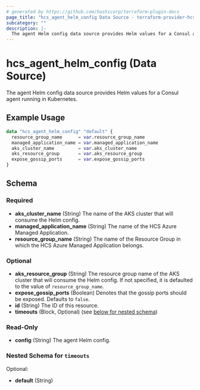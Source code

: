 ```yaml
---
# generated by https://github.com/hashicorp/terraform-plugin-docs
page_title: "hcs_agent_helm_config Data Source - terraform-provider-hcs"
subcategory: ""
description: |-
  The agent Helm config data source provides Helm values for a Consul agent running in Kubernetes.
---
```


# hcs_agent_helm_config (Data Source)

The agent Helm config data source provides Helm values for a Consul agent running in Kubernetes.

## Example Usage

```terraform
data "hcs_agent_helm_config" "default" {
  resource_group_name      = var.resource_group_name
  managed_application_name = var.managed_application_name
  aks_cluster_name         = var.aks_cluster_name
  aks_resource_group       = var.aks_resource_group
  expose_gossip_ports      = var.expose_gossip_ports
}
```

<!-- schema generated by tfplugindocs -->
## Schema

### Required

- **aks_cluster_name** (String) The name of the AKS cluster that will consume the Helm config.
- **managed_application_name** (String) The name of the HCS Azure Managed Application.
- **resource_group_name** (String) The name of the Resource Group in which the HCS Azure Managed Application belongs.

### Optional

- **aks_resource_group** (String) The resource group name of the AKS cluster that will consume the Helm config. If not specified, it is defaulted to the value of `resource_group_name`.
- **expose_gossip_ports** (Boolean) Denotes that the gossip ports should be exposed. Defaults to `false`.
- **id** (String) The ID of this resource.
- **timeouts** (Block, Optional) (see [below for nested schema](#nestedblock--timeouts))

### Read-Only

- **config** (String) The agent Helm config.

<a id="nestedblock--timeouts"></a>
### Nested Schema for `timeouts`

Optional:

- **default** (String)



